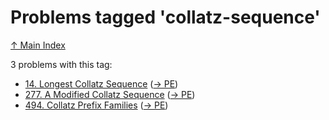 # Problems tagged 'collatz-sequence'

[↑ Main Index](../README.md)

3 problems with this tag:

- [14. Longest Collatz Sequence](../problems/14.md) ([→ PE](https://projecteuler.net/problem=14))
- [277. A Modified Collatz Sequence](../problems/277.md) ([→ PE](https://projecteuler.net/problem=277))
- [494. Collatz Prefix Families](../problems/494.md) ([→ PE](https://projecteuler.net/problem=494))
